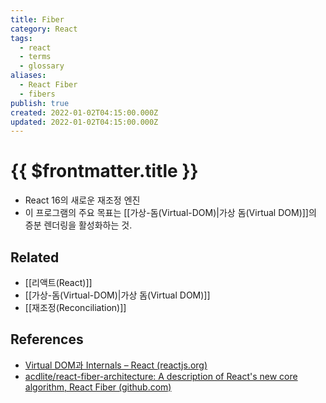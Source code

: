 ```yaml
---
title: Fiber
category: React
tags:
  - react
  - terms
  - glossary
aliases:
  - React Fiber
  - fibers
publish: true
created: 2022-01-02T04:15:00.000Z
updated: 2022-01-02T04:15:00.000Z
---
```


# {{ $frontmatter.title }}

- React 16의 새로운 재조정 엔진
- 이 프로그램의 주요 목표는 [[가상-돔(Virtual-DOM)|가상 돔(Virtual DOM)]]의 증분 렌더링을 활성화하는 것.

## Related

- [[리액트(React)]]
- [[가상-돔(Virtual-DOM)|가상 돔(Virtual DOM)]]
- [[재조정(Reconciliation)]]

## References

- [Virtual DOM과 Internals – React (reactjs.org)](https://ko.reactjs.org/docs/faq-internals.html#what-is-react-fiber)
- [acdlite/react-fiber-architecture: A description of React's new core algorithm, React Fiber (github.com)](https://github.com/acdlite/react-fiber-architecture)
